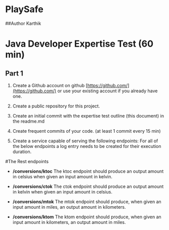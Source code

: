 # PlaySafe

##Author Karthik

# Java Developer Expertise Test (60 min)

## Part 1

1. Create a Github account  on github [https://github.com/](https://github.com/) or use your existing account if you already have one.
2. Create a public repository for this project.
3. Create an initial commit with the expertise test outline (this document)  in the readme.md
4. Create frequent commits of your code. (at least 1 commit every 15 min)

5. Create a service capable of serving the following endpoints:
For all of the below endpoints a log entry needs to be created for their execution duration.  

#The Rest endpoints
   * __/conversions/ktoc__
The ktoc endpoint should produce an output amount in celsius when given an input amount in kelvin.

   * __/conversions/ctok__
The ctok endpoint should produce an output amount in kelvin when given an input amount in celsius.

   * __/conversions/mtok__
The mtok endpoint should produce, when given an input amount in miles, an output amount in kilometers.

   * __/conversions/ktom__
The ktom endpoint should produce, when given an input amount in kilometers, an output amount in miles.